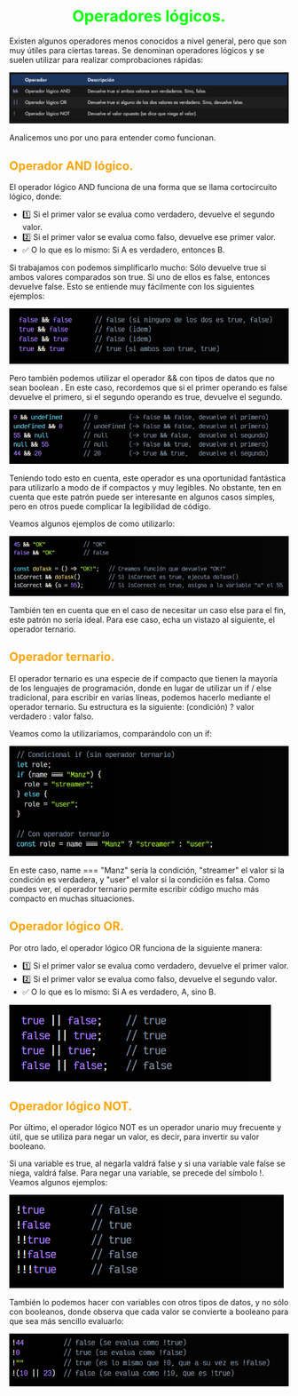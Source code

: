 # <span style="color:lime"><center>Operadores lógicos.</center></span>

Existen algunos operadores menos conocidos a nivel general, pero que son muy útiles para ciertas tareas. Se denominan operadores lógicos y se suelen utilizar para realizar comprobaciones rápidas:

![alt text](./imagenes-operadores-logicos/image.png)

Analicemos uno por uno para entender como funcionan.

## <span style="color:orange">Operador AND lógico.</span>
El operador lógico AND funciona de una forma que se llama cortocircuito lógico, donde:

   - 1️⃣ Si el primer valor se evalua como verdadero, devuelve el segundo valor.
   - 2️⃣ Si el primer valor se evalua como falso, devuelve ese primer valor.
   - ✅ O lo que es lo mismo: Si A es verdadero, entonces B.

Si trabajamos con podemos simplificarlo mucho: Sólo devuelve true si ambos valores comparados son true. Si uno de ellos es false, entonces devuelve false. Esto se entiende muy fácilmente con los siguientes ejemplos:

![alt text](./imagenes-operadores-logicos/image-1.png)

Pero también podemos utilizar el operador && con tipos de datos que no sean boolean . En este caso, recordemos que si el primer operando es false devuelve el primero, si el segundo operando es true, devuelve el segundo.

![alt text](./imagenes-operadores-logicos/image-2.png)

Teniendo todo esto en cuenta, este operador es una oportunidad fantástica para utilizarlo a modo de if compactos y muy legibles. No obstante, ten en cuenta que este patrón puede ser interesante en algunos casos simples, pero en otros puede complicar la legibilidad de código.

Veamos algunos ejemplos de como utilizarlo:

![alt text](./imagenes-operadores-logicos/image-3.png)

También ten en cuenta que en el caso de necesitar un caso else para el fin, este patrón no sería ideal. Para ese caso, echa un vistazo al siguiente, el operador ternario.

## <span style="color:orange">Operador ternario.</span>
El operador ternario es una especie de if compacto que tienen la mayoría de los lenguajes de programación, donde en lugar de utilizar un if / else tradicional, para escribir en varias líneas, podemos hacerlo mediante el operador ternario. Su estructura es la siguiente: (condición) ? valor verdadero : valor falso.

Veamos como la utilizaríamos, comparándolo con un if:

![alt text](./imagenes-operadores-logicos/image-4.png)

En este caso, name === "Manz" sería la condición, "streamer" el valor si la condición es verdadera, y "user" el valor si la condición es falsa. Como puedes ver, el operador ternario permite escribir código mucho más compacto en muchas situaciones.

## <span style="color:orange">Operador lógico OR.</span>
Por otro lado, el operador lógico OR funciona de la siguiente manera:

   - 1️⃣ Si el primer valor se evalua como verdadero, devuelve el primer valor.
   - 2️⃣ Si el primer valor se evalua como falso, devuelve el segundo valor.
   - ✅ O lo que es lo mismo: Si A es verdadero, A, sino B.

![alt text](./imagenes-operadores-logicos/image-5.png)

## <span style="color:orange">Operador lógico NOT.</span>
Por último, el operador lógico NOT es un operador unario muy frecuente y útil, que se utiliza para negar un valor, es decir, para invertir su valor booleano.

Si una variable es true, al negarla valdrá false y si una variable vale false se niega, valdrá false. Para negar una variable, se precede del símbolo !. Veamos algunos ejemplos:

![alt text](./imagenes-operadores-logicos/image-6.png)

También lo podemos hacer con variables con otros tipos de datos, y no sólo con booleanos, donde observa que cada valor se convierte a booleano para que sea más sencillo evaluarlo:

![alt text](./imagenes-operadores-logicos/image-7.png)





